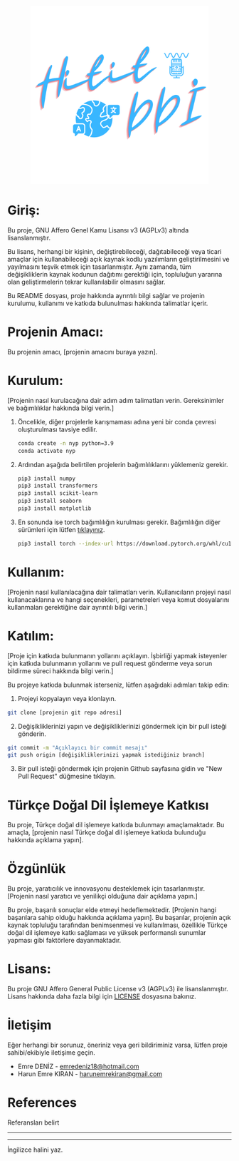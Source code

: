 <p align="center"><a href="https://www.teknofest.org" target="_blank"><img src="https://github.com/hititddi/hititddiproject/blob/main/logo.svg" width="400"></a></p>

# Giriş:

Bu proje, GNU Affero Genel Kamu Lisansı v3 (AGPLv3) altında lisanslanmıştır.

Bu lisans, herhangi bir kişinin, değiştirebileceği, dağıtabileceği veya ticari amaçlar için kullanabileceği açık kaynak kodlu yazılımların geliştirilmesini ve yayılmasını teşvik etmek için tasarlanmıştır. Aynı zamanda, tüm değişikliklerin kaynak kodunun dağıtımı gerektiği için, topluluğun yararına olan geliştirmelerin tekrar kullanılabilir olmasını sağlar.

Bu README dosyası, proje hakkında ayrıntılı bilgi sağlar ve projenin kurulumu, kullanımı ve katkıda bulunulması hakkında talimatlar içerir.

# Projenin Amacı:

Bu projenin amacı, [projenin amacını buraya yazın].

# Kurulum:

[Projenin nasıl kurulacağına dair adım adım talimatları verin. Gereksinimler ve bağımlılıklar hakkında bilgi verin.]

1. Öncelikle, diğer projelerle karışmaması adına yeni bir conda çevresi oluşturulması tavsiye edilir.

    ```bash
    conda create -n nyp python=3.9
    conda activate nyp
    ```

2. Ardından aşağıda belirtilen projelerin bağımlılıklarını yüklemeniz gerekir.

    ```bash
    pip3 install numpy
    pip3 install transformers
    pip3 install scikit-learn
    pip3 install seaborn
    pip3 install matplotlib
    ```

3. En sonunda ise torch bağımlılığın kurulması gerekir. Bağımlılığın diğer sürümleri için lütfen [tıklayınız](https://pytorch.org/).

    ```bash
    pip3 install torch --index-url https://download.pytorch.org/whl/cu118
    ```

# Kullanım:

[Projenin nasıl kullanılacağına dair talimatları verin. Kullanıcıların projeyi nasıl kullanacaklarına ve hangi seçenekleri, parametreleri veya komut dosyalarını kullanmaları gerektiğine dair ayrıntılı bilgi verin.]

# Katılım:

[Proje için katkıda bulunmanın yollarını açıklayın. İşbirliği yapmak isteyenler için katkıda bulunmanın yollarını ve pull request gönderme veya sorun bildirme süreci hakkında bilgi verin.]

Bu projeye katkıda bulunmak isterseniz, lütfen aşağıdaki adımları takip edin:

1. Projeyi kopyalayın veya klonlayın.

```bash
git clone [projenin git repo adresi]
```

2. Değişikliklerinizi yapın ve değişikliklerinizi göndermek için bir pull isteği gönderin.

```bash
git commit -m "Açıklayıcı bir commit mesajı"
git push origin [değişikliklerinizi yapmak istediğiniz branch]
```

3. Bir pull isteği göndermek için projenin Github sayfasına gidin ve "New Pull Request" düğmesine tıklayın.

# Türkçe Doğal Dil İşlemeye Katkısı

Bu proje, Türkçe doğal dil işlemeye katkıda bulunmayı amaçlamaktadır. Bu amaçla, [projenin nasıl Türkçe doğal dil işlemeye katkıda bulunduğu hakkında açıklama yapın].

# Özgünlük

Bu proje, yaratıcılık ve innovasyonu desteklemek için tasarlanmıştır. [Projenin nasıl yaratıcı ve yenilikçi olduğuna dair açıklama yapın.]

Bu proje, başarılı sonuçlar elde etmeyi hedeflemektedir. [Projenin hangi başarılara sahip olduğu hakkında açıklama yapın]. Bu başarılar, projenin açık kaynak topluluğu tarafından benimsenmesi ve kullanılması, özellikle Türkçe doğal dil işlemeye katkı sağlaması ve yüksek performanslı sunumlar yapması gibi faktörlere dayanmaktadır.

# Lisans:

Bu proje GNU Affero General Public License v3 (AGPLv3) ile lisanslanmıştır. Lisans hakkında daha fazla bilgi için [LICENSE](https://github.com/hititddi/hititddiproject/blob/main/LICENSE) dosyasına bakınız.

# İletişim

Eğer herhangi bir sorunuz, öneriniz veya geri bildiriminiz varsa, lütfen proje sahibi/ekibiyle iletişime geçin.

* Emre DENİZ - emredeniz18@hotmail.com
* Harun Emre KIRAN - harunemrekiran@gmail.com

# References

Referansları belirt

--------------------------------------------------------
---------------------------------------------------------------
İngilizce halini yaz.
